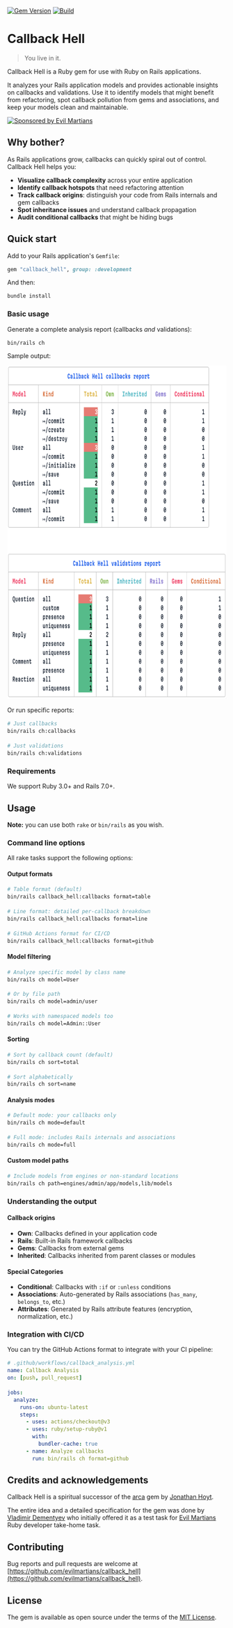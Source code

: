 [![Gem Version](https://badge.fury.io/rb/callback_hell.svg)](https://rubygems.org/gems/callback_hell) [![Build](https://github.com/evilmartians/callback_hell/workflows/Build/badge.svg)](https://github.com/evilmartians/callback_hell/actions)

# Callback Hell

> You live in it.

Callback Hell is a Ruby gem for use with Ruby on Rails applications.

It analyzes your Rails application models and provides actionable insights on callbacks and validations. Use it to identify models that might benefit from refactoring, spot callback pollution from gems and associations, and keep your models clean and maintainable.

<a href="https://evilmartians.com/?utm_source=callback_hell">
<img src="https://evilmartians.com/badges/sponsored-by-evil-martians.svg" alt="Sponsored by Evil Martians" width="236" height="54">
</a>

## Why bother?

As Rails applications grow, callbacks can quickly spiral out of control. Callback Hell helps you:

- **Visualize callback complexity** across your entire application
- **Identify callback hotspots** that need refactoring attention
- **Track callback origins**: distinguish your code from Rails internals and gem callbacks
- **Spot inheritance issues** and understand callback propagation
- **Audit conditional callbacks** that might be hiding bugs

## Quick start

Add to your Rails application's `Gemfile`:

```ruby
gem "callback_hell", group: :development
```

And then:

```bash
bundle install
```

### Basic usage

Generate a complete analysis report (callbacks _and_ validations):

```bash
bin/rails ch
```

Sample output:

<img src="https://raw.githubusercontent.com/evilmartians/callback_hell/refs/heads/main/assets/report.png" width="758" height="767" alt="Callback Hell sample output">

Or run specific reports:

```bash
# Just callbacks
bin/rails ch:callbacks

# Just validations
bin/rails ch:validations
```

### Requirements

We support Ruby 3.0+ and Rails 7.0+.

## Usage

**Note:** you can use both `rake` or `bin/rails` as you wish.

### Command line options

All rake tasks support the following options:

#### Output formats

```bash
# Table format (default)
bin/rails callback_hell:callbacks format=table

# Line format: detailed per-callback breakdown
bin/rails callback_hell:callbacks format=line

# GitHub Actions format for CI/CD
bin/rails callback_hell:callbacks format=github
```

#### Model filtering

```bash
# Analyze specific model by class name
bin/rails ch model=User

# Or by file path
bin/rails ch model=admin/user

# Works with namespaced models too
bin/rails ch model=Admin::User
```

#### Sorting

```bash
# Sort by callback count (default)
bin/rails ch sort=total

# Sort alphabetically
bin/rails ch sort=name
```

#### Analysis modes

```bash
# Default mode: your callbacks only
bin/rails ch mode=default

# Full mode: includes Rails internals and associations
bin/rails ch mode=full
```

#### Custom model paths

```bash
# Include models from engines or non-standard locations
bin/rails ch path=engines/admin/app/models,lib/models
```

### Understanding the output

#### Callback origins

- **Own**: Callbacks defined in your application code
- **Rails**: Built-in Rails framework callbacks
- **Gems**: Callbacks from external gems
- **Inherited**: Callbacks inherited from parent classes or modules

#### Special Categories

- **Conditional**: Callbacks with `:if` or `:unless` conditions
- **Associations**: Auto-generated by Rails associations (`has_many`, `belongs_to`, etc.)
- **Attributes**: Generated by Rails attribute features (encryption, normalization, etc.)

### Integration with CI/CD

You can try the GitHub Actions format to integrate with your CI pipeline:

```yaml
# .github/workflows/callback_analysis.yml
name: Callback Analysis
on: [push, pull_request]

jobs:
  analyze:
    runs-on: ubuntu-latest
    steps:
      - uses: actions/checkout@v3
      - uses: ruby/setup-ruby@v1
        with:
          bundler-cache: true
      - name: Analyze callbacks
        run: bin/rails ch format=github
```

## Credits and acknowledgements

Callback Hell is a spiritual successor of the [arca](https://github.com/jonmagic/arca) gem by [Jonathan Hoyt](https://github.com/jonmagic).

The entire idea and a detailed specification for the gem was done by [Vladimir Dementyev](https://github.com/palkan) who initially offered it as a test task for [Evil Martians](https://evilmartians.com/?utm_source=callback_hell) Ruby developer take-home task.

## Contributing

Bug reports and pull requests are welcome at [https://github.com/evilmartians/callback_hell](https://github.com/evilmartians/callback_hell).

## License

The gem is available as open source under the terms of the [MIT License](http://opensource.org/licenses/MIT).
